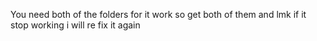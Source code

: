 


You need both of the folders for it work so get both of them and lmk if it stop working i will re fix it again
